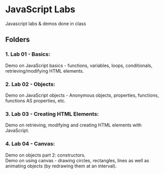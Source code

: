 # JavaScript Labs
Javascript labs & demos done in class

## Folders

### 1. Lab 01 - Basics:

<p>
    Demo on JavaScript basics - functions, variables, loops, conditionals, retrieving/modifying HTML elements.
</p>

### 2. Lab 02 - Objects:

<p> 
    Demo on JavaScript objects - Anonymous objects, properties, functions, functions AS properties, etc.
</p>

### 3. Lab 03 - Creating HTML Elements:

<p> 
    Demo on retrieving, modifying and creating HTML elements with JavaScript.
</p>

### 4. Lab 04 - Canvas:

<p> 
    Demo on objects part 2: constructors. <br>
    Demo on using canvas - drawing circles, rectangles, lines as well as animating objects (by redrawing them at an interval).
</p>
